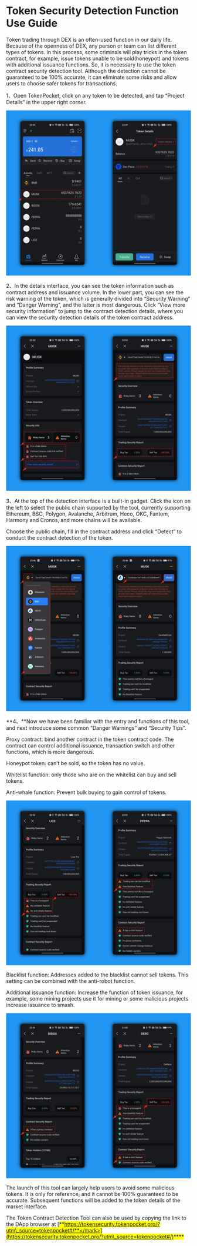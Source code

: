 # Token Security Detection Function Use Guide

Token trading through DEX is an often-used function in our daily life. Because of the openness of DEX, any person or team can list different types of tokens. In this process, some criminals will play tricks in the token contract, for example, issue tokens unable to be sold(honeypot) and tokens with additional issuance functions. So, it is necessary to use the token contract security detection tool. Although the detection cannot be guaranteed to be 100% accurate, it can eliminate some risks and allow users to choose safer tokens for transactions.

1、Open TokenPocket, click on any token to be detected, and tap “Project Details” in the upper right corner.

![](<../../.gitbook/assets/1 拷贝 (1) (2).png>)

2、In the details interface, you can see the token information such as contract address and issuance volume. In the lower part, you can see the risk warning of the token, which is generally divided into “Security Warning” and “Danger Warning”, and the latter is most dangerous. Click “View more security information” to jump to the contract detection details, where you can view the security detection details of the token contract address.

![](<../../.gitbook/assets/3 拷贝 (2).png>)

3、At the top of the detection interface is a built-in gadget. Click the icon on the left to select the public chain supported by the tool, currently supporting Ethereum, BSC, Polygon, Avalanche, Arbitrum, Heco, OKC, Fantom, Harmony and Cronos, and more chains will be available.

Choose the public chain, fill in the contract address and click “Detect” to conduct the contract detection of the token.

![](<../../.gitbook/assets/5 拷贝 (2).png>)

**4、**Now we have been familiar with the entry and functions of this tool, and next introduce some common “Danger Warnings” and “Security Tips”.

Proxy contract: bind another contract in the token contract code. The contract can control additional issuance, transaction switch and other functions, which is more dangerous.

Honeypot token: can’t be sold, so the token has no value.

Whitelist function: only those who are on the whitelist can buy and sell tokens.

Anti-whale function: Prevent bulk buying to gain control of tokens.

![](<../../.gitbook/assets/7 拷贝.png>)

Blacklist function: Addresses added to the blacklist cannot sell tokens. This setting can be combined with the anti-robot function.

Additional issuance function: Increase the function of token issuance, for example, some mining projects use it for mining or some malicious projects increase issuance to smash.

![](<../../.gitbook/assets/6 拷贝 (1).png>)

The launch of this tool can largely help users to avoid some malicious tokens. It is only for reference, and it cannot be 100% guaranteed to be accurate. Subsequent functions will be added to the token details of the market interface.

The Token Contract Detection Tool can also be used by copying the link to the DApp browser at [<mark style="color:blue;">**https://tokensecurity.tokenpocket.pro/?utm\_source=tokenpocket#/**</mark>](https://tokensecurity.tokenpocket.pro/?utm\_source=tokenpocket#/)<mark style="color:blue;">****</mark>

